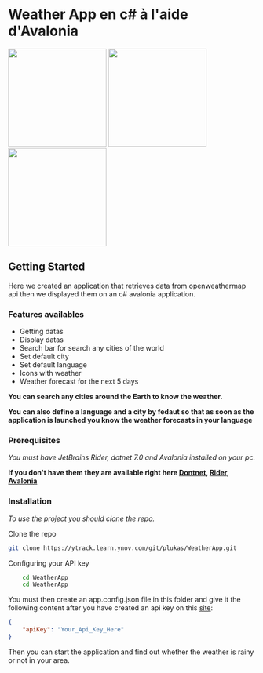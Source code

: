 # Weather App en c# à l'aide d'Avalonia

<img src="https://upload.wikimedia.org/wikipedia/commons/thumb/6/6e/JetBrains_Rider_Icon.svg/1200px-JetBrains_Rider_Icon.svg.png" width=200>
<img src="https://upload.wikimedia.org/wikipedia/commons/thumb/b/bd/Logo_C_sharp.svg/1200px-Logo_C_sharp.svg.png" width=200>
<img src="https://avatars.githubusercontent.com/u/14075148?s=280&v=4" width=200>



## Getting Started

Here we created an application that retrieves data from openweathermap api then we displayed them on an c# avalonia application.

### Features availables

<ul>
    <li>Getting datas</li>
    <li>Display datas</li>
    <li>Search bar for search any cities of the world</li>
    <li>Set default city</li>
    <li>Set default language</li>
    <li>Icons with weather</li>
    <li>Weather forecast for the next 5 days</li>
</ul>

**You can search any cities around the Earth to know the weather.**

**You can also define a language and a city by fedaut so that as soon as the application is launched you know the weather forecasts in your language**

### Prerequisites

*You must have JetBrains Rider, dotnet 7.0 and Avalonia installed on your pc.*

**If you don't have them they are available right here [Dontnet](https://dotnet.microsoft.com/en-us/download), [Rider](https://www.jetbrains.com/fr-fr/rider/), [Avalonia](https://avaloniaui.net/)**

### Installation

_To use the project you should clone the repo._


Clone the repo
   ```sh
   git clone https://ytrack.learn.ynov.com/git/plukas/WeatherApp.git
   ```

Configuring your API key

```sh
    cd WeatherApp
    cd WeatherApp
```

You must then create an app.config.json file in this folder and give it the following content after you have created an api key on this [site](https://openweathermap.org/api):



```json
{
    "apiKey": "Your_Api_Key_Here"
}
```

Then you can start the application and find out whether the weather is rainy or not in your area.